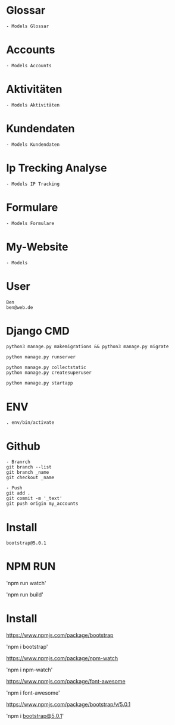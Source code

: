 # Glossar
    - Models Glossar

# Accounts
    - Models Accounts
 
# Aktivitäten
    - Models Aktivitäten

# Kundendaten
    - Models Kundendaten

# Ip Trecking Analyse
    - Models IP Tracking

# Formulare
    - Models Formulare

# My-Website
    - Models

# User

    Ben
    ben@web.de


# Django CMD

    python3 manage.py makemigrations && python3 manage.py migrate

    python manage.py runserver

    python manage.py collectstatic
    python manage.py createsuperuser

    python manage.py startapp

# ENV

    . env/bin/activate

# Github

    - Branrch
    git branch --list
    git branch _name
    git checkout _name

    - Push
    git add .
    git commit -m '_text'
    git push origin my_accounts

# Install

    bootstrap@5.0.1

# NPM RUN

'npm run watch'

'npm run build'

# Install

https://www.npmjs.com/package/bootstrap

'npm i bootstrap'

https://www.npmjs.com/package/npm-watch

'npm i npm-watch'

https://www.npmjs.com/package/font-awesome

'npm i font-awesome'

https://www.npmjs.com/package/bootstrap/v/5.0.1

'npm i bootstrap@5.0.1'


